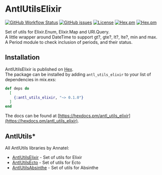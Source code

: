 # AntlUtilsElixir

[![GitHub Workflow Status](https://img.shields.io/github/workflow/status/annatel/antl_utils_elixir/CI?cacheSeconds=3600&style=flat-square)](https://github.com/annatel/antl_utils_elixir/actions) [![GitHub issues](https://img.shields.io/github/issues-raw/annatel/antl_utils_elixir?style=flat-square&cacheSeconds=3600)](https://github.com/annatel/antl_utils_elixir/issues) [![License](https://img.shields.io/badge/license-MIT-brightgreen.svg?cacheSeconds=3600?style=flat-square)](http://opensource.org/licenses/MIT) [![Hex.pm](https://img.shields.io/hexpm/v/antl_utils_elixir?style=flat-square)](https://hex.pm/packages/antl_utils_elixir) [![Hex.pm](https://img.shields.io/hexpm/dt/antl_utils_elixir?style=flat-square)](https://hex.pm/packages/antl_utils_elixir)

Set of utils for Elixir.Enum, Elixir.Map and URI.Query.  
A little wrapper around DateTime to support gt?, gte?, lt?, lte?, min and max.  
A Period module to check inclusion of periods, and their status.  

## Installation

AntlUtilsElixir is published on [Hex](https://hex.pm/packages/antl_utils_elixir).  
The package can be installed by adding `antl_utils_elixir` to your list of dependencies in mix.exs:

```elixir
def deps do
  [
    {:antl_utils_elixir, "~> 0.1.0"}
  ]
end
```

The docs can be found at [https://hexdocs.pm/antl_utils_elixir](https://hexdocs.pm/antl_utils_elixir).

## AntlUtils*

All AntlUtils libraries by Annatel:

* [AntlUtilsElixir](https://github.com/annatel/antl_utils_elixir) - Set of utils for Elixir
* [AntlUtilsEcto](https://github.com/annatel/antl_utils_ecto) - Set of utils for Ecto
* [AntlUtilsAbsinthe](https://github.com/annatel/antl_utils_absinthe) - Set of utils for Absinthe
